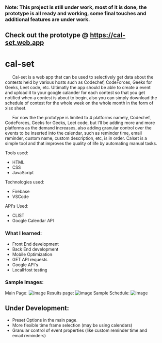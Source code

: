

### Note: This project is still under work, most of it is done, the prototype is all ready and working, some final touches and additional features are under work.
## Check out the prototype @ https://cal-set.web.app
# cal-set
&nbsp;&nbsp;&nbsp;&nbsp;&nbsp; Cal-set is a web app that can be used to selectively get data about the contests held by various hosts such as Codechef, CodeForces, Geeks for Geeks, Leet code, etc. Ultimatly the app should be able to create a event and upload it to your google calander for each contest so that you get notified when a contest is about to begin, also you can simply download the schedule of contest for the whole week on the whole month in the form of xlsx sheet.<br>

&nbsp;&nbsp;&nbsp;&nbsp;&nbsp; For now the the prototype is limited to 4 platforms namely, Codechef, CodeForces, Geeks for Geeks, Leet code, but I'll be adding more and more platforms as the demand increases, also adding granular control over the events to be inserted into the calendar, such as reminder time, email reminder, custom name, custom description, etc,  is in order. Calset is a simple tool and that improves the quality of life by automating manual tasks.

Tools used:
- HTML
- CSS
- JavaScript

Technologies used:
- Firebase
- VSCode

API's Used:
- CLIST
- Google Calendar API

### What I learned:
- Front End development
- Back End development
- Mobile Optimization
- GET API requests
- Google API's
- LocalHost testing

### Sample Images:
Main Page:
![image](https://github.com/agent-storm/cal-set/assets/117740222/3afbef90-3de1-4743-9ee8-35013ce24265)
Results page:
![image](https://github.com/agent-storm/cal-set/assets/117740222/d46fd0a5-eaed-4854-a007-a36d481c028e)
Sample Schedule:
![image](https://github.com/agent-storm/cal-set/assets/117740222/8c88c4a1-24ee-4b5e-8961-be82dcaec222)

## Under Development:
- Preset Options in the main page.
- More flexible time frame selection (may be using calendars)
- Granular control of event properties (like custom reminder time and email reminders)

